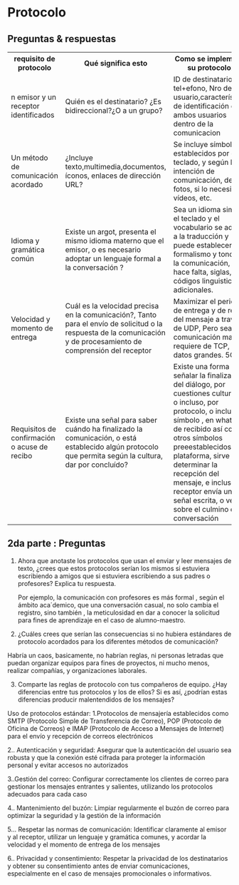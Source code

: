 # Protocolo
## Preguntas & respuestas
<table>
    <tr>
        <th>requisito de protocolo</th>
        <th>Qué significa esto</th>
        <th>Como se implementa su protocolo2</th>    
    </tr>
    <tr>
        <td>n emisor y un  receptor identificados</td>
        <td>Quién es el destinatario?  ¿Es bidireccional?¿O a un grupo?</td>
        <td>ID de destinatario, tel+efono, Nro de usuario,características de identificación de ambos usuarios dentro de la comunicacion</td>
    </tr>
    <tr>
        <td>Un método de  comunicación  acordado</td>
        <td>¿Incluye texto,multimedia,documentos, íconos, enlaces de dirección URL?</td>
        <td>Se incluye símbolos establecidos por el teclado, y según la intención de comunicación, define fotos, si lo necesita, vídeos, etc.</td>
    </tr>
    <tr>
        <td>Idioma y gramática  común</td>
        <td>Existe un argot, presenta el mismo idioma materno que el emisor, o es necesario adoptar un lenguaje formal a la conversación ?</td>
        <td>Sea un idioma similar, el teclado y el vocabulario se adapta a la traducción y puede establecer el formalismo y tono de la comunicación, si hace falta, siglas, o códigos linguisticos adicionales.</td>
    </tr>
    <tr>
        <td>Velocidad y momento  de entrega</td>
        <td>Cuál es la velocidad precisa en la comunicación?, Tanto para el envío de solicitud o la respuesta de la comunicación y de procesamiento de comprensión del receptor </td>
        <td> Maximizar el periodo de entrega y de recibo del mensaje a través de UDP, Pero sea comunicación masiva, requiere de TCP, para datos grandes. 5G</td>
    </tr> 
     <tr>
        <td>Requisitos de  confirmación o acuse  de recibo</td>
        <td>Existe una señal para saber cuándo ha finalizado la comunicación, o está establecido algún protocolo que permita según la cultura, dar por concluído?  </td>
        <td>Existe una forma de señalar la finalización del diálogo, por cuestiones culturales, o incluso, por protocolo, o incluso el símbolo , en whatsapp de recibido así como otros símbolos preeestablecidos en la plataforma, sirve para determinar la recepción del mensaje, e incluso , el receptor envía una señal escrita, o verbal sobre el culmino de la conversación</td>
    </tr>  
  
</table>







## 2da parte : Preguntas
1. Ahora que anotaste los protocolos que usan el enviar y leer mensajes de texto, ¿crees que estos  protocolos serían los mismos si estuviera escribiendo a amigos que si estuviera escribiendo a  sus padres o profesores? Explica tu respuesta.

   Por ejemplo, la comunicación con profesores es más formal , según el ámbito aca´demico, que una conversación casual, no solo cambia el registro, sino también , la meticulosidad en dar a conocer la solicitud para fines de aprendizaje en el caso de alumno-maestro.


2. ¿Cuáles crees que serían las consecuencias si no hubiera estándares de protocolo acordados  para los diferentes métodos de comunicación?

Habría un caos, basicamente, no habrían reglas, ni personas letradas que puedan organizar equipos para fines de proyectos, ni mucho menos, realizar compañías, y organizaciones laborales.

3. Comparte las reglas de protocolo con tus compañeros de equipo. ¿Hay diferencias entre tus  protocolos y los de ellos? Si es así, ¿podrían estas diferencias producir malentendidos de los  mensajes?


Uso de protocolos estándar: 
1.Protocolos de mensajería establecidos como SMTP (Protocolo Simple de Transferencia de Correo), POP (Protocolo de Oficina de Correos) e IMAP (Protocolo de Acceso a Mensajes de Internet) para el envío y recepción de correos electrónicos

2.. Autenticación y seguridad: Asegurar que la autenticación del usuario sea robusta y que la conexión esté cifrada para proteger la información personal y evitar accesos no autorizados

3..Gestión del correo: Configurar correctamente los clientes de correo para gestionar los mensajes entrantes y salientes, utilizando los protocolos adecuados para cada caso

4.. Mantenimiento del buzón: Limpiar regularmente el buzón de correo para optimizar la seguridad y la gestión de la información

5... Respetar las normas de comunicación: Identificar claramente al emisor y al receptor, utilizar un lenguaje y gramática comunes, y acordar la velocidad y el momento de entrega de los mensajes

6.. Privacidad y consentimiento: Respetar la privacidad de los destinatarios y obtener su consentimiento antes de enviar comunicaciones, especialmente en el caso de mensajes promocionales o informativos. 

